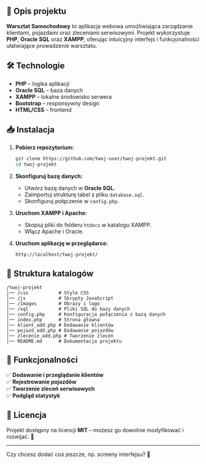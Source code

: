 ## 📌 Opis projektu
**Warsztat Samochodowy** to aplikacja webowa umożliwiająca zarządzanie klientami, pojazdami oraz zleceniami serwisowymi. Projekt wykorzystuje **PHP**, **Oracle SQL** oraz **XAMPP**, oferując intuicyjny interfejs i funkcjonalności ułatwiające prowadzenie warsztatu.

## 🛠️ Technologie
- **PHP** – logika aplikacji  
- **Oracle SQL** – baza danych  
- **XAMPP** – lokalne środowisko serwera  
- **Bootstrap** – responsywny design  
- **HTML/CSS** – frontend  

## 📥 Instalacja
1. **Pobierz repozytorium:**
   ```bash
   git clone https://github.com/twoj-user/twoj-projekt.git
   cd twoj-projekt
   ```
2. **Skonfiguruj bazę danych:**
   - Utwórz bazę danych w **Oracle SQL**.
   - Zaimportuj strukturę tabel z pliku `database.sql`.
   - Skonfiguruj połączenie w `config.php`.

3. **Uruchom XAMPP i Apache:**
   - Skopiuj pliki do folderu `htdocs` w katalogu XAMPP.
   - Włącz Apache i Oracle.

4. **Uruchom aplikację w przeglądarce:**
   ```
   http://localhost/twoj-projekt/
   ```

## 📂 Struktura katalogów
```
/twoj-projekt
│── /css           # Style CSS
│── /js            # Skrypty JavaScript
│── /images        # Obrazy i logo
│── /sql           # Pliki SQL do bazy danych
│── config.php     # Konfiguracja połączenia z bazą danych
│── index.php      # Strona główna
│── klient_add.php # Dodawanie klientów
│── pojazd_add.php # Dodawanie pojazdów
│── zlecenie_add.php # Tworzenie zleceń
│── README.md      # Dokumentacja projektu
```

## 📌 Funkcjonalności
✅ **Dodawanie i przeglądanie klientów**  
✅ **Rejestrowanie pojazdów**  
✅ **Tworzenie zleceń serwisowych**  
✅ **Podgląd statystyk**  

## 📜 Licencja
Projekt dostępny na licencji **MIT** – możesz go dowolnie modyfikować i rozwijać. 🚀  

---

Czy chcesz dodać coś jeszcze, np. screeny interfejsu? 🎨
